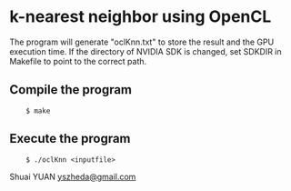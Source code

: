# k-nearest neighbor using OpenCL

The program will generate "oclKnn.txt" to store the result and the GPU execution time.
If the directory of NVIDIA SDK is changed, set SDKDIR in Makefile to point to the correct path.

## Compile the program
```shell
	$ make
```
## Execute the program
```shell
	$ ./oclKnn <inputfile>
```

Shuai YUAN <yszheda@gmail.com>
